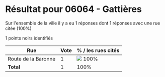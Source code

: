 # Résultat pour 06064 - Gattières

Sur l'ensemble de la ville il y a eu 1 réponses dont 1 réponses avec une rue citée (100%)

1 points noirs identifiés

| Rue | Vote | % / les rues cités|
|-----|------|-------------------|
| Route de la Baronne | 1 | <img src="../../img/bar_100.gif" />&nbsp;100%|
| **Total** | 1 | 100%|
